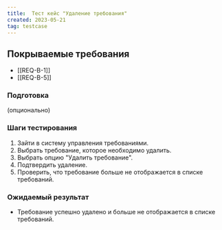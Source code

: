 ```yaml
---
title:  Тест кейс "Удаление требования"
created: 2023-05-21
tag: testcase
---
```


## Покрываемые требования

* [[REQ-B-1]]
* [[REQ-B-5]]

### Подготовка
(опционально)

### Шаги тестирования

1.  Зайти в систему управления требованиями.
2.  Выбрать требование, которое необходимо удалить.
3.  Выбрать опцию "Удалить требование".
4.  Подтвердить удаление.
5.  Проверить, что требование больше не отображается в списке требований.

### Ожидаемый результат

* Требование успешно удалено и больше не отображается в списке требований.
